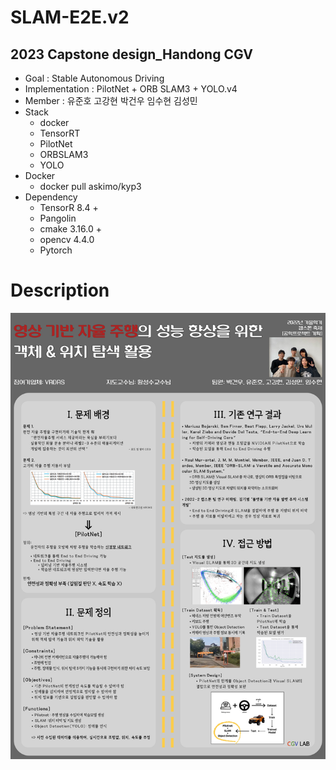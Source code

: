 # SLAM-E2E.v2

## 2023 Capstone design_Handong CGV

* Goal :  Stable Autonomous Driving
* Implementation : PilotNet + ORB SLAM3 + YOLO.v4
* Member : 유준호 고강현 박건우 임수현 김성민
* Stack
  * docker
  * TensorRT
  * PilotNet
  * ORBSLAM3
  * YOLO
* Docker
  * docker pull askimo/kyp3
* Dependency
  * TensorR 8.4 +
  * Pangolin
  * cmake 3.16.0 +
  * opencv 4.4.0
  * Pytorch
 
# Description
<img src="Flow.jpg">
